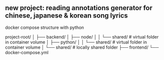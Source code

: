 ## new project: reading annotations generator for chinese, japanese & korean song lyrics

docker compose structure with python

project-root/
│
├── backend/
│ ├── node/
│ │ └── shared/ # virtual folder in container volume
│ ├── python/
│ │ └── shared/ # virtual folder in container volume
│ └── shared/ # locally shared folder
├── frontend/
└── docker-compose.yml
